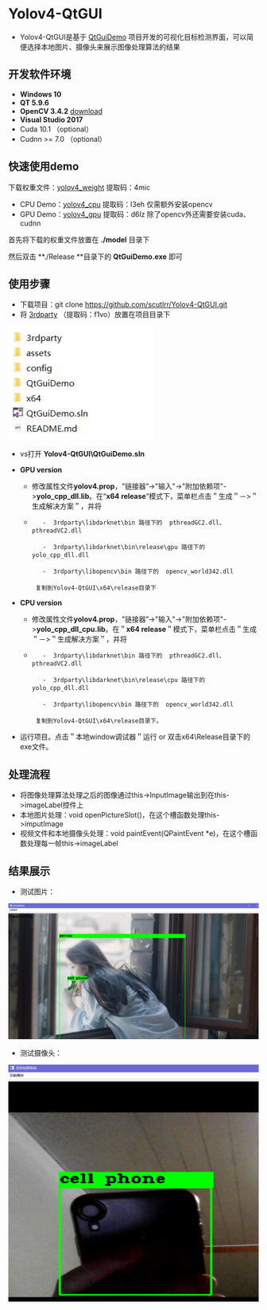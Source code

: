 # Yolov4-QtGUI

- Yolov4-QtGUI是基于 [QtGuiDemo](https://github.com/jmu201521121021/QtGuiDemo) 项目开发的可视化目标检测界面，可以简便选择本地图片、摄像头来展示图像处理算法的结果
## 开发软件环境

- **Windows 10**
- **QT 5.9.6**
- **OpenCV 3.4.2**    [download](https://github.com/opencv/opencv/releases/tag/3.4.2)
- **Visual Studio 2017**
- Cuda 10.1 （optional）
- Cudnn >= 7.0 （optional）
## 快速使用demo

下载权重文件：[yolov4_weight](https://pan.baidu.com/s/16js1bfzKFiQ6mJ7NiP_DtA)  提取码：4mic

- CPU Demo：[yolov4_cpu](https://pan.baidu.com/s/1uacNNl6ZL2M3s0GVfkTdVA)    提取码：l3eh     仅需额外安装opencv
- GPU Demo：[yolov4_gpu](https://pan.baidu.com/s/1c-clykwyKHGQp2ENnJjFoA)    提取码：d6lz     除了opencv外还需要安装cuda、cudnn

首先将下载的权重文件放置在  **./model**  目录下

然后双击  **./Release **目录下的 **QtGuiDemo.exe**  即可

## 使用步骤

- 下载项目：git clone https://github.com/scutlrr/Yolov4-QtGUI.git
- 将 [3rdparty](https://pan.baidu.com/s/1-60BX9eXrKuUbnqHHyKihw) （提取码：f1vo）放置在项目目录下

![项目结构](assets/项目结构.jpg)

- vs打开 **Yolov4-QtGUI\QtGuiDemo.sln** 

- **GPU version**

  -  修改属性文件**yolov4.prop**，"链接器”->"输入"->"附加依赖项"->**yolo_cpp_dll.lib**。在“**x64  release**”模式下，菜单栏点击＂生成＂－>＂生成解决方案＂，并将 

  -        -  3rdparty\libdarknet\bin 路径下的  pthreadGC2.dll、pthreadVC2.dll  
        
           -  3rdparty\libdarknet\bin\release\gpu 路径下的 yolo_cpp_dll.dll
        
           -  3rdparty\libopencv\bin 路径下的  opencv_world342.dll  
        
         复制到Yolov4-QtGUI\x64\release目录下

- **CPU version**
  
  - 修改属性文件**yolov4.prop**，"链接器”->"输入"->"附加依赖项"->**yolo_cpp_dll_cpu.lib**。在＂**x64 release**＂模式下，菜单栏点击＂生成＂－>＂生成解决方案＂，并将 
  
  -        -  3rdparty\libdarknet\bin 路径下的  pthreadGC2.dll、pthreadVC2.dll  
        
           -  3rdparty\libdarknet\bin\release\cpu 路径下的 yolo_cpp_dll.dll
        
           -  3rdparty\libopencv\bin 路径下的  opencv_world342.dll  
        
         复制到Yolov4-QtGUI\x64\release目录下。 

- 运行项目。点击＂本地window调试器＂运行 or  双击x64\Release目录下的exe文件。

## 处理流程

- 将图像处理算法处理之后的图像通过this->InputImage输出到在this->imageLabel控件上
- 本地图片处理：void openPictureSlot()，在这个槽函数处理this->imputImage
- 视频文件和本地摄像头处理：void paintEvent(QPaintEvent *e)，在这个槽函数处理每一帧this->imageLabel

## 结果展示

- 测试图片：

![打开图片](assets/测试图片.png)

- 测试摄像头：

![打开摄像头](assets/测试摄像头.png)